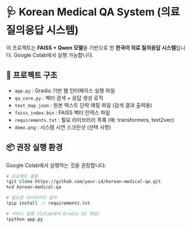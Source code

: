 # 🩺 Korean Medical QA System (의료 질의응답 시스템)

이 프로젝트는 **FAISS + Qwen 모델**을 기반으로 한 **한국어 의료 질의응답 시스템**입니다. Google Colab에서 실행 가능합니다.

## 🔧 프로젝트 구조
- `app.py` : Gradio 기반 웹 인터페이스 실행 파일
- `qa_core.py` : 벡터 검색 + 응답 생성 로직
- `text_map.json` : 원본 텍스트 단락 매핑 파일 (검색 결과 출력용)
- `faiss_index.bin` : FAISS 벡터 인덱스 파일
- `requirements.txt` : 필요 라이브러리 목록 (예: transformers, text2vec)
- `demo.png` : 시스템 시연 스크린샷 (선택 사항)

## 📦 권장 실행 환경
Google Colab에서 실행하는 것을 권장합니다:

```bash
# 프로젝트 클론
!git clone https://github.com/your-id/korean-medical-qa.git
%cd korean-medical-qa

# 필요한 라이브러리 설치
!pip install -r requirements.txt

# 서비스 실행 (Colab에서 Gradio UI 제공)
!python app.py
